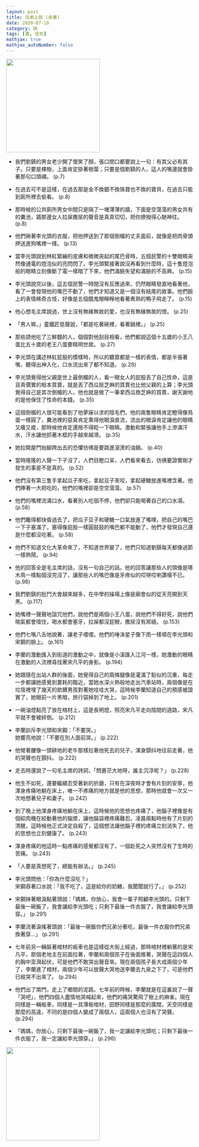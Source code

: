 ```yaml
---
layout: post
title: 兄弟上部 (余華)
date: 2020-07-10
category: 訣
tags: [書, 佳句]
mathjax: true
mathjax_autoNumber: false
---
```



<img src="https://doltegg.github.io/book/images/brother1.png" style="width:250px;"/>

- 我們劉鎮的男女老少開了懷笑了顏，張口閉口都要說上一句：有其父必有其子。只要是棵樹，上面肯定掛著樹葉；只要是個劉鎮的人，這人的嘴邊就會掛著那句口頭禪。 (p.7)

- 在過去可不是這樣，在過去那是金不換銀不換珠寶也不換的寶貝，在過去只能到廁所裡去偷看。 (p.8)

<!--more-->

- 那時候的公共廁所男女中間只是隔了一堵薄薄的牆，下面是空蕩蕩的男女共有的糞池，牆那邊女人拉屎撒尿的聲音是真真切切，把你撩撥得心馳神往。 (p.8)

- 他們揪著李光頭的衣服，把他押送到了那個倒楣的丈夫面前，就像是把肉骨頭押送進狗嘴裡一樣。 (p.13)

- 當李光頭說到林紅緊繃的皮膚和微微突起的尾巴骨時，五個民警的十雙眼睛突然像通電的燈泡似的亮閃閃了。李光頭緊接著說沒再看到什麼時，這十隻燈泡般的眼睛立刻像斷了電一樣暗了下來，他們滿臉失望和滿臉的不高興。 (p.15)

- 李光頭說完以後，這五個民警一時間沒有反應過來，仍然眼睛發直地看著他，看了一會發現他的嘴巴不動了，他們才知道又是一個沒有結尾的故事。他們臉上的表情稀奇古怪，好像是五個餓鬼眼睜睜地看著煮熟的鴨子飛走了。 (p.15)

- 他心想毛主席說過，世上沒有無緣無故的愛，也沒有無緣無故的恨。 (p.25)

- 「男人嘛，」童鐵匠低聲說，「都是吃著碗裡，看著鍋裡。」 (p.25)

- 那些請他吃了三鮮麵的人，個個對他刮目相看，他們都說這個十五歲的小王八蛋比五十歲的老王八蛋要精明世故。 (p.27)

- 李光頭在講述林紅屁股的模樣時，所以的聽眾都是一樣的表情，都是半張著嘴，聽得出神入化，口水流出來了都不知道。 (p.29)

- 李光頭覺得他父親是世上最倒楣的人，看一眼女人的屁股丟了自己性命，這是貨真價實的賠本買賣，就是丟了西瓜撿芝麻的買賣也比他父親的上算；李光頭覺得自己是其次倒楣的人，他也就是做了一筆拿西瓜換芝麻的買賣，謝天謝地的是他保住了性命的本錢。 (p.35)

- 這個倒楣的人很可能看到了他夢寐以求的陰毛們，他的兩隻眼睛肯定瞪得像鳥蛋一樣圓了，糞池裡的惡臭肯定熏得他眼淚直流，流出的眼淚肯定讓他的眼睛又癢又痠，那時候他肯定還捨不得眨一下眼睛。激動和緊張讓他手上滲滿汗水，汗水讓他抓著木框的手越來越滑。 (p.35)

- 她拉開屋門抬腳跨出去的恐懼彷彿是要跳進滾燙的油鍋。 (p.40)

- 當時隆隆的人聲一下子沒了，人們目瞪口呆，人們看來看去，彷彿要證實剛才發生的事是不是真的。 (p.52)

- 他們沒有第三隻手拿起瓜子來吃，拿起豆子來咬，拿起硬糖放進嘴裡含著。他們捧著一大把吃的，他們的嘴裡卻是空空蕩蕩。 (p.57)

- 他們的嘴裡流滿口水，看著別人吃個不停，他們卻只能喝著自己的口水湯。 (p.58)

- 他們饞得都快昏過去了，把瓜子豆子和硬糖一口氣放進了嘴哩，把自己的嘴巴一下子塞滿了，塞得像屁股一樣圓鼓鼓的嘴巴都不能動了，他們才發現自己還是什麼都沒吃著。 (p.58)

- 他們不知道文化大革命來了，不知道世界變了，他們只知道劉鎮每天都像過節一樣熱鬧。 (p.94)

- 他的回答全是毛主席的話，沒有一句自己的話。他的回答讓那些人的頭像是啄木鳥一樣點個沒完沒了，讓那些人的嘴巴像是牙疼似的哎呀哎喲讚嘆不已。 (p.98)

- 我們劉鎮的批鬥大會越來越多，在中學的操場上像是廟會似的從天亮開到天黑。 (p.117)

- 她嘴裡一聲聲地詛咒他們，說他們是兩個小王八蛋，說他們不得好死，說他們喘氣都會噎住，喝水都會塞牙，拉屎都沒屁眼，撒尿沒有屌縫。 (p.153)

- 他們七嘴八舌地說著，讓老子嚐嚐。他們的唾沫星子像下雨一樣噴在李光頭和宋鋼的臉上。 (p.161)

- 李蘭的激動匯入到街道的激動之中，就像是小溪匯入江河一樣，她激動的眼睛在激動的人流裡尋找著宋凡平的身影。 (p.194)


- 她跟隨在出站人群的後面，她覺得自己的兩條腿像是灌滿了鉛似的沉重，每走一步都讓她感覺到噩耗的臨近，當她水深火熱般地走出汽車站時，兩個像是在垃圾裡埋了幾天的骯髒男孩對著她哇哇大哭，這時候李蘭知道自己的預感被證實了，她眼前一片黑暗，旅行袋掉到了地上。 (p.201)

- 一碗油燈點亮了放在棺材上，這是長明燈，照亮宋凡平走向陰間的道路，宋凡平就不會被絆倒。 (p.212)

- 李蘭訓斥李光頭和宋鋼：「不要哭。」<br>
  她響亮地說：「不要在別人面前哭。」 (p.222)

- 他彎著腰像一頭耕地的老牛那樣拉著他死去的兒子，渾身顫抖地往前走著，他的哭聲也在顫抖。 (p.222)

- 走去時還說了一句毛主席的詩詞，「問蒼茫大地呀，誰主沉浮呢？」 (p.228)

- 他生不如死，還要繼續忍受著新的折磨，只有在深夜時才會有片刻的安寧，他渾身疼痛地躺在床上，唯一不疼痛的地方就是他的思想，那時他就會一次又一次地想著兒子和妻子。 (p.242)

- 到了晚上他渾身疼痛地躺在床上，這時候他的思想也疼痛了，他腦子裡像是有個絞肉機在絞動著他的腦漿，讓他腦袋裡疼痛難忍。凌晨兩點時他有了片刻的清醒，這時候他正式決定自殺了，這個想法讓他腦子裡的疼痛立刻消失了，他的思想也立刻健康了。 (p.243)

- 渾身疼痛的他這時一點疼痛的感覺都沒有了，一個赴死之人突然沒有了生時的苦痛。 (p.243)

- 「人要是真想死了，總能有辦法。」 (p.245)

- 李光頭問他：「你為什麼沒吃？」<br>
  宋鋼吞著口水說：「我不吃了，這是給你的奶糖，我聞聞就行了。」 (p.252)

- 宋鋼抹著眼淚點著頭說：「媽媽，你放心，我會一輩子照顧李光頭的。只剩下最後一碗飯了，我會讓給李光頭吃；只剩下最後一件衣服了，我會讓給李光頭穿。」 (p.291)

- 李蘭流著淚搖著頭說：「最後一碗飯你們兄弟分著吃，最後一件衣服你們兄弟換著穿…」 (p.291)

- 七年前另一輛裝著棺材的板車也是這樣從大街上經過，那時棺材裡躺著的是宋凡平，那個老地主在前面拉著，李蘭和兩個孩子在後面推著，哭聲在這四個人的胸中澎湃起伏，可是他們不敢哭出聲音來。現在兩個孩子長大成兩個少年了，李蘭進了棺材，兩個少年可以放聲大哭地送李蘭去九泉之下了，可是他們已經哭不出來了。 (p.294)

- 他們出了南門，走上了鄉間的泥路。七年前的時候，李蘭就是在這裏說了一聲「哭吧」，他們四個人盡情地哭喊起來，他們的痛哭驚飛了樹上的麻雀。現在同樣是一輛板車，同樣是一具薄板棺材，田野同樣是那麼的廣闊，天空同樣是那麼的高遠，不同的是四個人變成了兩個人，這兩個人也沒有了哭聲。 (p.294)

- 「媽媽，你放心，只剩下最後一碗飯了，我一定讓給李光頭吃；只剩下最後一件衣服了，我一定讓給李光頭穿。」 (p.296)


<img src="https://doltegg.github.io/book/images/brothers.jpg" style="width:250px;">

